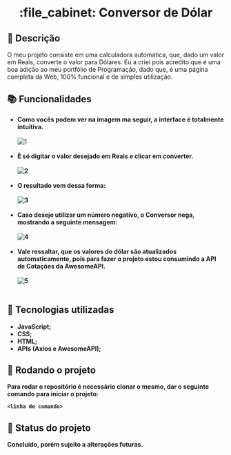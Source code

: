 <h1 align="center">:file_cabinet: Conversor de Dólar</h1>

## :memo: Descrição
O meu projeto consiste em uma calculadora automática, que, dado um valor em Reais, converte o valor para Dólares. Eu a criei pois acredito que é uma boa adição ao meu portfólio de Programação, dado que, é uma página completa da Web, 100% funcional e de simples utilização.

## :books: Funcionalidades
* <b>Como vocês podem ver na imagem ma seguir, a interface é totalmente intuitiva.</b>
<br><br/>
![1](https://user-images.githubusercontent.com/94573486/236585848-5f9fff64-48c4-4a73-a273-8c9f05703c0f.png)
<br><br/>
* <b>É só digitar o valor desejado em Reais e clicar em converter.<b/>
<br><br/>
![2](https://user-images.githubusercontent.com/94573486/236586005-26aa8ee8-4c68-463e-8b76-929eb8611521.png)
<br><br/>
* <b>O resultado vem dessa forma:<b/>
<br><br/>
![3](https://user-images.githubusercontent.com/94573486/236586066-85543dc9-d0d7-4230-a107-3c8a32b3c528.png)
<br><br/>
* <b>Caso deseje utilizar um número negativo, o Conversor nega, mostrando a seguinte mensagem:<b/>
<br><br/>
![4](https://user-images.githubusercontent.com/94573486/236586133-9fae8c67-0613-4135-bad1-7711054cdd63.png)
<br><br/>
* <b>Vale ressaltar, que os valores do dólar são atualizados automaticamente, pois para fazer o projeto estou consumindo a API de Cotações da AwesomeAPI.<b/>
<br><br/>
![5](https://user-images.githubusercontent.com/94573486/236586463-f0f5f826-aba4-421b-b0ab-33fadb476efa.PNG)
<br><br/>
## :wrench: Tecnologias utilizadas
* JavaScript;
* CSS;
* HTML;
* APIs (Axios e AwesomeAPI);

## :rocket: Rodando o projeto
Para rodar o repositório é necessário clonar o mesmo, dar o seguinte comando para iniciar o projeto:
```
<linha de comando>
```
## :dart: Status do projeto
Concluído, porém sujeito a alterações futuras.
